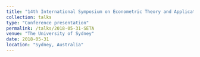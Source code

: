 ```yaml
---
title: "14th International Symposium on Econometric Theory and Applications"
collection: talks
type: "Conference presentation"
permalink: /talks/2018-05-31-SETA
venue: "The University of Sydney"
date: 2018-05-31
location: "Sydney, Australia"
---
```

